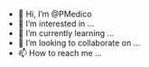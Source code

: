 - 👋 Hi, I’m @PMedico
- 👀 I’m interested in ...
- 🌱 I’m currently learning ...
- 💞️ I’m looking to collaborate on ...
- 📫 How to reach me ...

<!---
PMedico/PMedico is a ✨ special ✨ repository because its `README.md` (this file) appears on your GitHub profile.
You can click the Preview link to take a look at your changes.
--->
